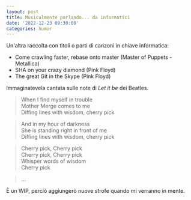 ```yaml
---
layout: post
title: Musicalmente parlando... da informatici
date: '2022-12-23 09:30:00'
categories: humor
---
```


Un'altra raccolta con titoli o parti di canzoni in chiave informatica:

- Come crawling faster, rebase onto master (Master of Puppets - Metallica)
- SHA on your crazy diamond (Pink Floyd)
- The great Git in the Skype (Pink Floyd)

Immaginatevela cantata sulle note di *Let it be* dei Beatles. 

> When I find myself in trouble  
> Mother Merge comes to me  
> Diffing lines with wisdom, cherry pick  

> And in my hour of darkness  
> She is standing right in front of me  
> Diffing lines with wisdom, cherry pick  

> Cherry pick, Cherry pick  
> Cherry pick, Cherry pick  
> Whisper words of wisdom  
> Cherry pick  

> ...

È un WIP, perciò aggiungerò nuove strofe quando mi verranno in mente.